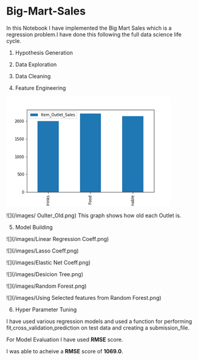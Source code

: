 # Big-Mart-Sales

In this Notebook I have implemented the Big Mart Sales which is a regression problem.I have done this following the full data science life cycle.


1. Hypothesis Generation

2. Data Exploration

3. Data Cleaning

4. Feature Engineering

 ![](/images/Items_combined.png)
 
  ![](/images/ Oulter_Old.png) This graph shows how old each Outlet is.


5. Model Building 

 ![](/images/Linear Regression Coeff.png)
 
 ![](/images/Lasso Coeff.png)
  
 ![](/images/Elastic Net Coeff.png)
   
 ![](/images/Desicion Tree.png)
    
 ![](/images/Random Forest.png)
    
 ![](/images/Using Selected features from Random Forest.png)

6. Hyper Parameter Tuning


I have used various regression models and used a function for performing fit,cross_validation,prediction on test data and creating a submission_file.


For Model Evaluation I have used **RMSE** score. 

I was able to acheive a **RMSE** score of **1069.0**.
